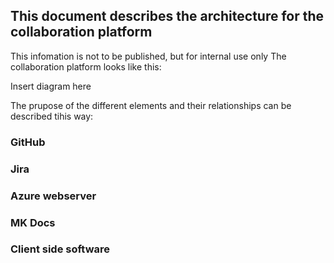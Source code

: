 ## This document describes the architecture for the collaboration platform

This infomation is not to be published, but for internal use only
The collaboration platform looks like this:

Insert diagram here

The prupose of the different elements and their relationships can be described tihis way:

### GitHub
### Jira
### Azure webserver
### MK Docs
### Client side software
